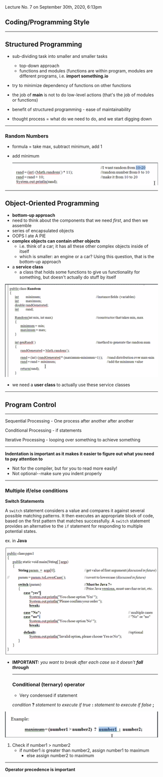 Lecture No. 7 on September 30th, 2020, 6:13pm

## Coding/Programming Style

---

## Structured Programming

- sub-dividing task into smaller and smaller tasks
  - top-down approach 
  - functions and modules (functions are within program, modules are different programs, i.e. **import something.io**

- try to minimize dependency of functions on other functions
- the job of **main** is not to do low-level actions (that's the job of modules or functions)
- benefit of structured programming - ease of maintainability 
- thought process = what do we need to do, and we start digging down

---

### Random Numbers

-  formula = take max, subtract minimum, add 1

- add minimum

  ![1](./Lect7-img/1.png)

---

## Object-Oriented Programming

- **bottom-up approach**
- need to think about the components that we need *first*, and then we assemble
- series of encapsulated objects
- OOPS I ate A PIE
- **complex objects can contain other objects**
  - i.e. think of a car; it has all these other complex objects inside of itself
  - which is smaller: an engine or a car? Using this question, that is the bottom-up approach
- a **service class**
  - a class that holds some functions to give us functionality for something, but doesn't actually do stuff by itself

![2](./Lect7-img/2.png)

- we need a **user class** to actually use these service classes

---

## Program Control

---

Sequential Processing - One process after another after another

Conditional Processing - if statements

Iterative Processing - looping over something to achieve something

---

**Indentation is important as it makes it easier to figure out what you need to pay attention to**

- Not for the compiler, but for you to read more easily!
- Not optional--make sure you indent properly

---

### Multiple if/else conditions

**Switch Statements**

A `switch` statement considers a value and compares it against several possible matching patterns. It then executes an appropriate block of code, based on the first pattern that matches successfully. A `switch` statement provides an alternative to the `if` statement for responding to multiple potential states.

ex. in **Java**

![3](./Lect7-img/3.png)

- **IMPORTANT:** *you want to break after each case so it doesn't **fall through***

  ---

  ### Conditional (ternary) operator

  - Very condensed if statement

  *condition* **?** *statement to execute if true* **:** *statement to execute if false* **;**

![4](./Lect7-img/4.png)

1. Check if number1 > number2
   - if number1 *is* greater than number2, assign number1 to maximum
     - else assign number2 to maximum

---

**Operator precedence is important**

